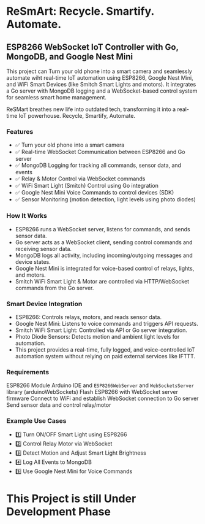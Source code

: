 # ReSmArt: Recycle. Smartify. Automate.

## ESP8266 WebSocket IoT Controller with Go, MongoDB, and Google Nest Mini
This project can Turn your old phone into a smart camera and seamlessly automate  wiht real-time IoT automation using ESP8266, Google Nest Mini, and WiFi Smart Devices (like Smitch Smart Lights and motors). It integrates a Go server with MongoDB logging and a WebSocket-based control system for seamless smart home management.

ReSMart breathes new life into outdated tech, transforming it into a real-time IoT powerhouse. Recycle, Smartify, Automate.
### Features
- ✅ Turn your old phone into a smart camera 
- ✅ Real-time WebSocket Communication between ESP8266 and Go server
- ✅ MongoDB Logging for tracking all commands, sensor data, and events
- ✅ Relay & Motor Control via WebSocket commands
- ✅ WiFi Smart Light (Smitch) Control using Go integration
- ✅ Google Nest Mini Voice Commands to control devices (SDK)
- ✅ Sensor Monitoring (motion detection, light levels using photo diodes)

### How It Works
- ESP8266 runs a WebSocket server, listens for commands, and sends sensor data.
- Go server acts as a WebSocket client, sending control commands and receiving sensor data.
- MongoDB logs all activity, including incoming/outgoing messages and device states.
- Google Nest Mini is integrated for voice-based control of relays, lights, and motors.
- Smitch WiFi Smart Light & Motor are controlled via HTTP/WebSocket commands from the Go server.

###  Smart Device Integration
- ESP8266: Controls relays, motors, and reads sensor data.
- Google Nest Mini: Listens to voice commands and triggers API requests.
- Smitch WiFi Smart Light: Controlled via API or Go server integration.
- Photo Diode Sensors: Detects motion and ambient light levels for automation.
- This project provides a real-time, fully logged, and voice-controlled IoT automation system without relying on paid external services like IFTTT.

### Requirements                      
ESP8266 Module
Arduino IDE and `ESP8266WebServer` and `WebSocketsServer` library  (arduinoWebSockets)
Flash ESP8266 with WebSocket server firmware
Connect to WiFi and establish WebSocket connection to Go server
Send sensor data and control relay/motor

### Example Use Cases
- 1️⃣ Turn ON/OFF Smart Light using ESP8266
- 2️⃣ Control Relay Motor via WebSocket
- 3️⃣ Detect Motion and Adjust Smart Light Brightness
- 4️⃣ Log All Events to MongoDB
- 5️⃣ Use Google Nest Mini for Voice Commands


# This  Project is still Under Development Phase